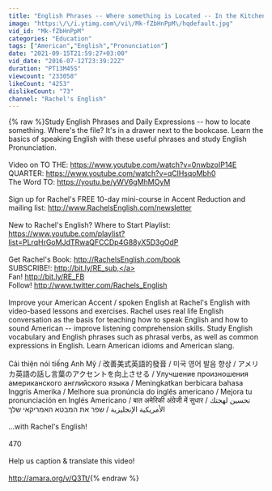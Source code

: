 ```yaml
---
title: "English Phrases -- Where something is Located -- In the Kitchen"
image: "https:\/\/i.ytimg.com\/vi\/Mk-fZbHnPpM\/hqdefault.jpg"
vid_id: "Mk-fZbHnPpM"
categories: "Education"
tags: ["American","English","Pronunciation"]
date: "2021-09-15T21:59:27+03:00"
vid_date: "2016-07-12T23:39:22Z"
duration: "PT13M45S"
viewcount: "233058"
likeCount: "4253"
dislikeCount: "73"
channel: "Rachel's English"
---
```

{% raw %}Study English Phrases and Daily Expressions -- how to locate something.  Where's the file? It's in a drawer next to the bookcase.  Learn the basics of speaking English with these useful phrases and study English Pronunciation.  <br /><br />Video on TO THE:  <a rel="nofollow" target="blank" href="https://www.youtube.com/watch?v=0nwbzoIP14E">https://www.youtube.com/watch?v=0nwbzoIP14E</a><br />QUARTER:  <a rel="nofollow" target="blank" href="https://www.youtube.com/watch?v=qClHsqoMbh0">https://www.youtube.com/watch?v=qClHsqoMbh0</a><br />The Word TO:  <a rel="nofollow" target="blank" href="https://youtu.be/yWV6gMhMOyM">https://youtu.be/yWV6gMhMOyM</a><br /><br />Sign up for Rachel's FREE 10-day mini-course in Accent Reduction and mailing list:  <a rel="nofollow" target="blank" href="http://www.RachelsEnglish.com/newsletter">http://www.RachelsEnglish.com/newsletter</a><br /><br />New to Rachel's English?  Where to Start Playlist:  <a rel="nofollow" target="blank" href="https://www.youtube.com/playlist?list=PLrqHrGoMJdTRwaQFCCDp4G88yX5D3gOdP">https://www.youtube.com/playlist?list=PLrqHrGoMJdTRwaQFCCDp4G88yX5D3gOdP</a><br /><br />Get Rachel's Book:  <a rel="nofollow" target="blank" href="http://RachelsEnglish.com/book">http://RachelsEnglish.com/book</a>  <br />SUBSCRIBE!: <a rel="nofollow" target="blank" href="http://bit.ly/RE_sub,">http://bit.ly/RE_sub,</a> <br />Fan! <a rel="nofollow" target="blank" href="http://bit.ly/RE_FB">http://bit.ly/RE_FB</a> <br />Follow!  <a rel="nofollow" target="blank" href="http://www.twitter.com/Rachels_English">http://www.twitter.com/Rachels_English</a><br /><br />Improve your American Accent / spoken English at Rachel's English with video-based lessons and exercises.  Rachel uses real life English conversation as the basis for teaching how to speak English and how to sound American -- improve listening comprehension skills.  Study English vocabulary and English phrases such as phrasal verbs, as well as common expressions in English.  Learn American idioms and American slang.  <br /><br />Cải thiện nói tiếng Anh Mỹ   /  改善美式英語的發音   /   미국 영어 발음 향상  /  アメリカ英語の話し言葉のアクセントを向上させる    /   Улучшение произношения американского английского языка   /   Meningkatkan berbicara bahasa Inggris Amerika   /   Melhore sua pronúncia do inglês americano   /   Mejora tu pronunciación en Inglés Americano   /   बात अमेरिकी अंग्रेजी में सुधार   /  تحسين لهجتك الأمريكية الإنجليزية / שפר את המבטא האמריקאי שלך<br /><br />...with Rachel's English!<br /><br />470<br /><br />Help us caption &amp; translate this video!<br /><br /><a rel="nofollow" target="blank" href="http://amara.org/v/Q3Tt/">http://amara.org/v/Q3Tt/</a>{% endraw %}
